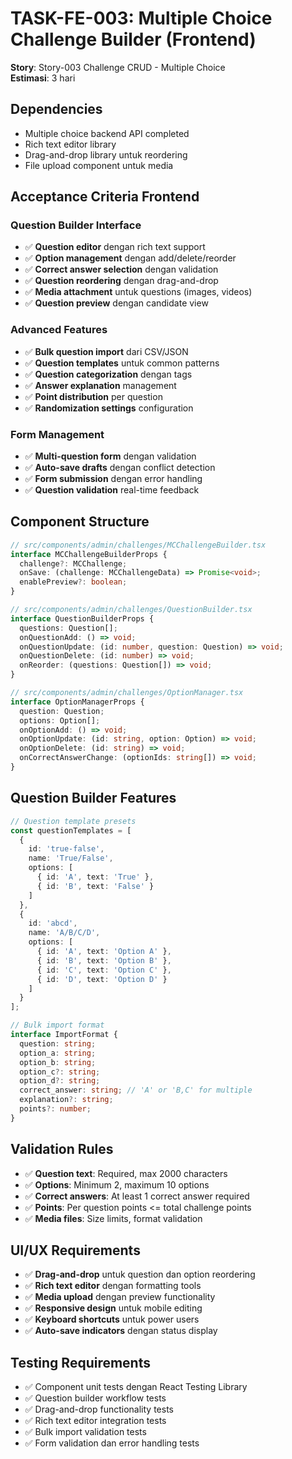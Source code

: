 # TASK-FE-003: Multiple Choice Challenge Builder (Frontend)

**Story**: Story-003 Challenge CRUD - Multiple Choice  
**Estimasi**: 3 hari

## Dependencies
- Multiple choice backend API completed
- Rich text editor library
- Drag-and-drop library untuk reordering
- File upload component untuk media

## Acceptance Criteria Frontend

### Question Builder Interface
- ✅ **Question editor** dengan rich text support
- ✅ **Option management** dengan add/delete/reorder
- ✅ **Correct answer selection** dengan validation
- ✅ **Question reordering** dengan drag-and-drop
- ✅ **Media attachment** untuk questions (images, videos)
- ✅ **Question preview** dengan candidate view

### Advanced Features
- ✅ **Bulk question import** dari CSV/JSON
- ✅ **Question templates** untuk common patterns
- ✅ **Question categorization** dengan tags
- ✅ **Answer explanation** management
- ✅ **Point distribution** per question
- ✅ **Randomization settings** configuration

### Form Management
- ✅ **Multi-question form** dengan validation
- ✅ **Auto-save drafts** dengan conflict detection
- ✅ **Form submission** dengan error handling
- ✅ **Question validation** real-time feedback

## Component Structure

```typescript
// src/components/admin/challenges/MCChallengeBuilder.tsx
interface MCChallengeBuilderProps {
  challenge?: MCChallenge;
  onSave: (challenge: MCChallengeData) => Promise<void>;
  enablePreview?: boolean;
}

// src/components/admin/challenges/QuestionBuilder.tsx
interface QuestionBuilderProps {
  questions: Question[];
  onQuestionAdd: () => void;
  onQuestionUpdate: (id: number, question: Question) => void;
  onQuestionDelete: (id: number) => void;
  onReorder: (questions: Question[]) => void;
}

// src/components/admin/challenges/OptionManager.tsx
interface OptionManagerProps {
  question: Question;
  options: Option[];
  onOptionAdd: () => void;
  onOptionUpdate: (id: string, option: Option) => void;
  onOptionDelete: (id: string) => void;
  onCorrectAnswerChange: (optionIds: string[]) => void;
}
```

## Question Builder Features

```typescript
// Question template presets
const questionTemplates = [
  {
    id: 'true-false',
    name: 'True/False',
    options: [
      { id: 'A', text: 'True' },
      { id: 'B', text: 'False' }
    ]
  },
  {
    id: 'abcd',
    name: 'A/B/C/D',
    options: [
      { id: 'A', text: 'Option A' },
      { id: 'B', text: 'Option B' },
      { id: 'C', text: 'Option C' },
      { id: 'D', text: 'Option D' }
    ]
  }
];

// Bulk import format
interface ImportFormat {
  question: string;
  option_a: string;
  option_b: string;
  option_c?: string;
  option_d?: string;
  correct_answer: string; // 'A' or 'B,C' for multiple
  explanation?: string;
  points?: number;
}
```

## Validation Rules
- ✅ **Question text**: Required, max 2000 characters
- ✅ **Options**: Minimum 2, maximum 10 options
- ✅ **Correct answers**: At least 1 correct answer required
- ✅ **Points**: Per question points <= total challenge points
- ✅ **Media files**: Size limits, format validation

## UI/UX Requirements
- ✅ **Drag-and-drop** untuk question dan option reordering
- ✅ **Rich text editor** dengan formatting tools
- ✅ **Media upload** dengan preview functionality
- ✅ **Responsive design** untuk mobile editing
- ✅ **Keyboard shortcuts** untuk power users
- ✅ **Auto-save indicators** dengan status display

## Testing Requirements
- ✅ Component unit tests dengan React Testing Library
- ✅ Question builder workflow tests
- ✅ Drag-and-drop functionality tests
- ✅ Rich text editor integration tests
- ✅ Bulk import validation tests
- ✅ Form validation dan error handling tests